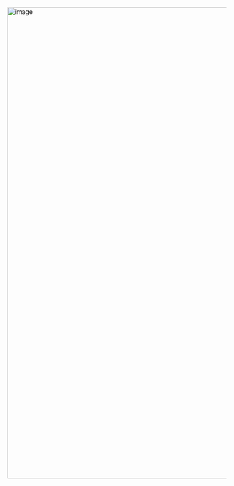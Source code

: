 <img width="1920" height="1080" alt="image" src="https://github.com/user-attachments/assets/a7dd68e7-a536-41ac-a0d4-1a2c6d764aca" />
